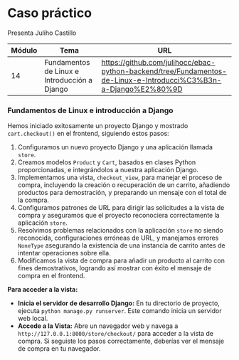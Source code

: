 # Caso práctico 
Presenta Juliho Castillo

| Módulo | Tema | URL |
| ------ | ---- | --- |
| 14 | Fundamentos de Linux e Introducción a Django | https://github.com/julihocc/ebac-python-backend/tree/Fundamentos-de-Linux-e-Introducci%C3%B3n-a-Django%E2%80%9D |

### Fundamentos de Linux e introducción a Django

Hemos iniciado exitosamente un proyecto Django y mostrado `cart.checkout()` en el frontend, siguiendo estos pasos:

1. Configuramos un nuevo proyecto Django y una aplicación llamada `store`.
2. Creamos modelos `Product` y `Cart`, basados en clases Python proporcionadas, e integrándolos a nuestra aplicación Django.
3. Implementamos una vista, `checkout_view`, para manejar el proceso de compra, incluyendo la creación o recuperación de un carrito, añadiendo productos para demostración, y preparando un mensaje con el total de la compra.
4. Configuramos patrones de URL para dirigir las solicitudes a la vista de compra y aseguramos que el proyecto reconociera correctamente la aplicación `store`.
5. Resolvimos problemas relacionados con la aplicación `store` no siendo reconocida, configuraciones erróneas de URL, y manejamos errores `NoneType` asegurando la existencia de una instancia de carrito antes de intentar operaciones sobre ella.
6. Modificamos la vista de compra para añadir un producto al carrito con fines demostrativos, logrando así mostrar con éxito el mensaje de compra en el frontend.

**Para acceder a la vista:**
- **Inicia el servidor de desarrollo Django:** En tu directorio de proyecto, ejecuta `python manage.py runserver`. Este comando inicia un servidor web local.
- **Accede a la Vista:** Abre un navegador web y navega a `http://127.0.0.1:8000/store/checkout/` para acceder a la vista de compra. Si seguiste los pasos correctamente, deberías ver el mensaje de compra en tu navegador.